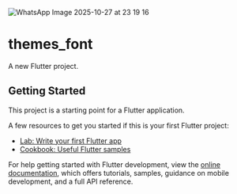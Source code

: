 
![WhatsApp Image 2025-10-27 at 23 19 16](https://github.com/user-attachments/assets/9fb684c8-d22b-44e8-beb1-a371039c1bc5)

# themes_font

A new Flutter project.

## Getting Started

This project is a starting point for a Flutter application.

A few resources to get you started if this is your first Flutter project:

- [Lab: Write your first Flutter app](https://docs.flutter.dev/get-started/codelab)
- [Cookbook: Useful Flutter samples](https://docs.flutter.dev/cookbook)

For help getting started with Flutter development, view the
[online documentation](https://docs.flutter.dev/), which offers tutorials,
samples, guidance on mobile development, and a full API reference.
